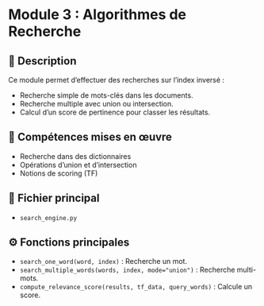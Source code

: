 # Module 3 : Algorithmes de Recherche

## 📄 Description
Ce module permet d’effectuer des recherches sur l’index inversé :
- Recherche simple de mots-clés dans les documents.
- Recherche multiple avec union ou intersection.
- Calcul d’un score de pertinence pour classer les résultats.

## 🧠 Compétences mises en œuvre
- Recherche dans des dictionnaires
- Opérations d’union et d’intersection
- Notions de scoring (TF)

## 📂 Fichier principal
- `search_engine.py`

## ⚙️ Fonctions principales
- `search_one_word(word, index)` : Recherche un mot.
- `search_multiple_words(words, index, mode="union")` : Recherche multi-mots.
- `compute_relevance_score(results, tf_data, query_words)` : Calcule un score.
